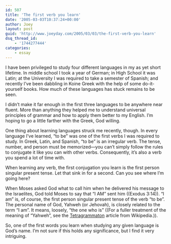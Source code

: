 ```yaml
---
id: 507
title: 'The first verb you learn'
date: '2005-03-03T10:37:24+00:00'
author: Joey
layout: post
guid: 'http://www.joeyday.com/2005/03/03/the-first-verb-you-learn'
dsq_thread_id:
    - '1744277444'
categories:
    - essay
---
```


I have been privileged to study four different languages in my as yet short lifetime. In middle school I took a year of German; in High School it was Latin; at the University I was required to take a semester of Spanish; and recently I’ve been dabbling in Koine Greek with the help of some do-it-yourself books. How much of these languages has stuck remains to be seen.

I didn’t make it far enough in the first three languages to be anywhere near fluent. More than anything they helped me to understand universal principles of grammar and how to apply them better to my English. I’m hoping to go a little farther with the Greek, God willing.

One thing about learning languages struck me recently, though. In every language I’ve learned, “to be” was one of the first verbs I was required to study. In Greek, Latin, and Spanish, “to be” is an irregular verb. The tense, number, and person must be memorized—you can’t simply follow the rules to conjugate it like you can with other verbs. Consequently, it’s also a verb you spend a lot of time with.

When learning any verb, the first conjugation you learn is the first person singular present tense. Let that sink in for a second. Can you see where I’m going here?

When Moses asked God what to call him when he delivered his message to the Israelites, God told Moses to say that “I AM” sent him ((Exodus 3:14)). “I am” is, of course, the first person singular present tense of the verb “to be”. The personal name of God, Yahweh (or Jehovah), is closely related to the term “I am”. It means, loosely, “the one who is” ((For a fuller treatment of the meaning of “Yahweh”, see the [Tetragrammaton](http://en.wikipedia.org/wiki/Tetragrammaton#Meaning) article from Wikipedia.)).

So, one of the first words you learn when studying any given language is God’s name. I’m not sure if this holds any significance, but I find it very intriguing.